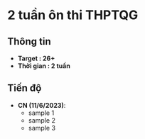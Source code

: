 # 2 tuần ôn thi THPTQG

## Thông tin
- **Target : 26+**
- **Thời gian : 2 tuần**

## Tiến độ

- **CN (11/6/2023)**: 
  - sample 1
  - sample 2
  - sample 3


